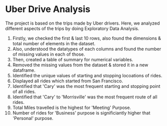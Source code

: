 # Uber Drive Analysis
The project is based on the trips made by Uber drivers. Here, we analyzed different aspects of the trips by doing Exploratory Data Analysis.

1) Firstly, we checked the first & last 10 rows, also found the dimensions & total number of elements in the dataset.
2) Also, understood the datatypes of each columns and found the number of missing values in each of those.
3) Then, created a table of summary for numerical variables.
4) Removed the missing values from the dataset & stored it in a new dataframe.
5) Identified the unique values of starting and stopping locoations of rides.
6) Displayed all rides which started from San Francisco.
7) Identified that 'Cary' was the most frequent starting and stopping point of all rides.
8) Identified that 'Cary' to 'Morrisville' was the most frequent route of all rides.
9) Total Miles travelled is the highest for 'Meeting' Purpose.
10) Number of rides for 'Business' purpose is significiantly higher that 'Personal' purpose.
